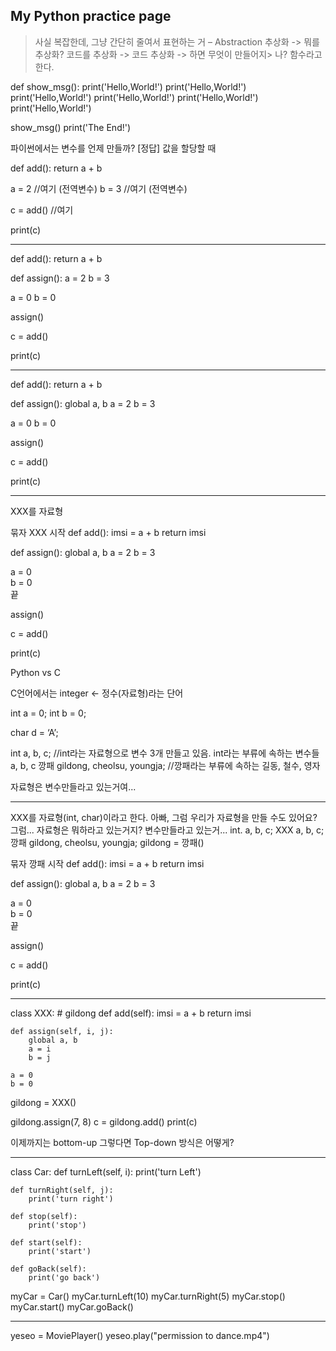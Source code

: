 ## My Python practice page

> 사실 복잡한데, 그냥 간단히 줄여서 표현하는 거 – Abstraction 추상화 -> 뭐를 추상화? 코드를 추상화 -> 코드 추상화 -> 하면 무엇이 만들어지> 나? 함수라고 한다.


def show_msg():
    print('Hello,World!')
    print('Hello,World!')
    print('Hello,World!')
    print('Hello,World!')
    print('Hello,World!')
    print('Hello,World!')

show_msg()
print('The End!')


파이썬에서는 변수를 언제 만들까? [정답] 값을 할당할 때

def add():
    return a + b
    
a = 2 //여기 (전역변수)
b = 3 //여기 (전역변수)

c = add() //여기

print(c)


-----

def add():
    return a + b

def assign():
    a = 2
    b = 3

a = 0
b = 0

assign()

c = add()

print(c)


-----

def add():
    return a + b


def assign():
    global a, b
    a = 2
    b = 3


a = 0
b = 0

assign()

c = add()

print(c)

----
XXX를 자료형

묶자 XXX 시작
def add(): 
    imsi = a + b
    return imsi

def assign():
    global a, b
    a = 2
    b = 3

a = 0  
b = 0  
끝

assign()

c = add()

print(c)


Python vs C 

C언어에서는 
integer <- 정수(자료형)라는 단어

int a = 0;
int b = 0;

char d = ‘A’;

int a, b, c; //int라는 자료형으로 변수 3개 만들고 있음. int라는 부류에 속하는 변수들 a, b, c
깡패 gildong, cheolsu, youngja; //깡패라는 부류에 속하는 길동, 철수, 영자

자료형은 변수만들라고 있는거여...


-----
XXX를 자료형(int, char)이라고 한다.
아빠, 그럼 우리가 자료형을 만들 수도 있어요?
그럼...
자료형은 뭐하라고 있는거지? 변수만들라고 있는거...
int. a, b, c;
XXX a, b, c;
깡패 gildong, cheolsu, youngja;
gildong = 깡패()

묶자 깡패 시작
def add(): 
    imsi = a + b
    return imsi

def assign():
    global a, b
    a = 2
    b = 3

a = 0  
b = 0  
끝

assign()

c = add()

print(c)



----

class XXX:  # gildong
    def add(self):
        imsi = a + b
        return imsi

    def assign(self, i, j):
        global a, b
        a = i
        b = j

    a = 0
    b = 0


gildong = XXX()

gildong.assign(7, 8)
c = gildong.add()
print(c)

이제까지는 bottom-up
그렇다면 Top-down 방식은 어떻게?

----

class Car:
    def turnLeft(self, i):
        print('turn Left')

    def turnRight(self, j):
        print('turn right')

    def stop(self):
        print('stop')

    def start(self):
        print('start')

    def goBack(self):
        print('go back')


myCar = Car()
myCar.turnLeft(10)
myCar.turnRight(5)
myCar.stop()
myCar.start()
myCar.goBack()


-----

yeseo = MoviePlayer()
yeseo.play("permission to dance.mp4")
